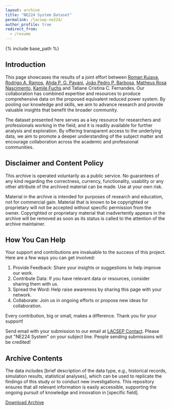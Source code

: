 ```yaml
---
layout: archive
title: "NE224 System Dataset"
permalink: /lacsep-ne224/
author_profile: true
redirect_from:
  - /resume
---
```

{% include base_path %}

## Introduction

This page showcases the results of a joint effort between [Roman Kuiava,](https://www.linkedin.com/in/roman-kuiava-16884914a/) [Rodrigo A. Ramos,](https://www.linkedin.com/in/rodrigo-ramos-23130436/) [Ahda P. G. Pavani,](https://www.linkedin.com/in/ahda-pavani-80784331/) [João Pedro P. Barbosa,](https://www.linkedin.com/in/joaoppeters/) [Matheus Rosa Nascimento,](https://www.linkedin.com/in/matheus-rosa-4673341b9/) [Kamile Fuchs](https://www.linkedin.com/in/kamilefuchs) and Tatiane Cristina C. Fernandes. Our collaboration has combined expertise and resources to produce comprehensive data on the proposed equivalent reduced power system. By pooling our knowledge and skills, we aim to advance research and provide valuable insights that benefit the broader community.

The dataset presented here serves as a key resource for researchers and professionals working in the field, and it is readily available for further analysis and exploration. By offering transparent access to the underlying data, we aim to promote a deeper understanding of the subject matter and encourage collaboration across the academic and professional communities.

## Disclaimer and Content Policy

This archive is operated voluntarily as a public service. No guarantees of any kind regarding the correctness, currency, functionality, usability or any other attribute of the archived material can be made. Use at your own risk.

Material in the archive is intended for purposes of research and education, not for commercial gain. Material that is known to be copyrighted or proprietary will not be accepted without specific permission from the owner. Copyrighted or proprietary material that inadvertently appears in the archive will be removed as soon as its status is called to the attention of the archive maintainer.

## How You Can Help

Your support and contributions are invaluable to the success of this project. Here are a few ways you can get involved:

1. Provide Feedback: Share your insights or suggestions to help improve our work.
2. Contribute Data: If you have relevant data or resources, consider sharing them with us.
3. Spread the Word: Help raise awareness by sharing this page with your network.
4. Collaborate: Join us in ongoing efforts or propose new ideas for collaboration.

Every contribution, big or small, makes a difference. Thank you for your support!

Send email with your submission to our email at [LACSEP Contact](https://lacsep.github.io/lacsep-contact/). Please put "NE224 System" on your subject line. People sending submissions will be credited!

## Archive Contents

The data includes [brief description of the data type, e.g., historical records, simulation results, statistical analyses], which can be used to replicate the findings of this study or to conduct new investigations. This repository ensures that all relevant information is easily accessible, supporting the ongoing pursuit of knowledge and innovation in [specific field].

<a href="../images/lacsep-logo.png" 
   onclick="event.preventDefault(); 
            gtag('event', 'download', {
                'event_category': 'file',
                'event_label': 'lacsep-logo.png',
                'value': 1
            }); 
            var link = document.createElement('a');
            link.href = '../images/lacsep-logo.png';
            link.download = 'lacsep-logo.png';
            document.body.appendChild(link);
            link.click();
            document.body.removeChild(link);">
   Download Archive
</a>
